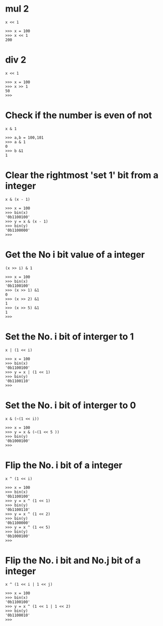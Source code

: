 # mul 2 

```
x << 1

>>> x = 100
>>> x << 1
200
```

# div 2

```
x << 1

>>> x = 100
>>> x >> 1
50
>>>
```

# Check if the number is even of not

```
x & 1

>>> a,b = 100,101
>>> a & 1
0
>>> b &1
1
```

# Clear the rightmost 'set 1' bit from a integer

```
x & (x - 1)

>>> x = 100
>>> bin(x)
'0b1100100'
>>> y = x & (x - 1)
>>> bin(y)
'0b1100000'
>>>
```

# Get the No i bit value of a integer

```
(x >> i) & 1

>>> x = 100
>>> bin(x)
'0b1100100'
>>> (x >> 1) &1
0
>>> (x >> 2) &1
1
>>> (x >> 5) &1
1
>>>
```

# Set the No. i bit of interger to 1
```
x | (1 << i)

>>> x = 100
>>> bin(x)
'0b1100100'
>>> y = x | (1 << 1)
>>> bin(y)
'0b1100110'
>>>
```
# Set the No. i bit of interger to 0

```
x & (~(1 << i))

>>> x = 100
>>> y = x & (~(1 << 5 ))
>>> bin(y)
'0b1000100'
>>>
```

# Flip the No. i bit of a integer
```
x ^ (1 << i)

>>> x = 100
>>> bin(x)
'0b1100100'
>>> y = x ^ (1 << 1)
>>> bin(y)
'0b1100110'
>>> y = x ^ (1 << 2)
>>> bin(y)
'0b1100000'
>>> y = x ^ (1 << 5)
>>> bin(y)
'0b1000100'
>>>
```

# Flip the No. i bit and No.j bit of a integer
```
x ^ (1 << i | 1 << j)

>>> x = 100
>>> bin(x)
'0b1100100'
>>> y = x ^ (1 << 1 | 1 << 2)
>>> bin(y)
'0b1100010'
>>>
```
